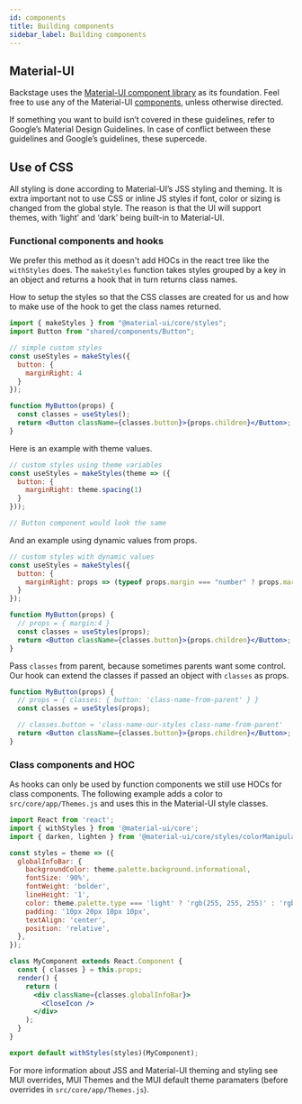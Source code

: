 ```yaml
---
id: components
title: Building components
sidebar_label: Building components
---
```


## Material-UI

Backstage uses the [Material-UI component library](https://material-ui.com/) as its foundation. Feel free to use any of the Material-UI [components](https://material-ui.com/demos/app-bar/), unless otherwise directed.

If something you want to build isn’t covered in these guidelines, refer to Google’s Material Design Guidelines. In case of conflict between these guidelines and Google’s guidelines, these supercede.

## Use of CSS

All styling is done according to Material-UI’s JSS styling and theming. It is extra important not to use CSS or inline JS styles if font, color or sizing is changed from the global style. The reason is that the UI will support themes, with ‘light’ and ‘dark’ being built-in to Material-UI.

### Functional components and hooks

We prefer this method as it doesn't add HOCs in the react tree like the `withStyles` does. The `makeStyles` function takes styles grouped by a key in an object and returns a hook that in turn returns class names.

How to setup the styles so that the CSS classes are created for us and how to make use of the hook to get the class names returned.

```jsx
import { makeStyles } from "@material-ui/core/styles";
import Button from "shared/components/Button";

// simple custom styles
const useStyles = makeStyles({
  button: {
    marginRight: 4
  }
});

function MyButton(props) {
  const classes = useStyles();
  return <Button className={classes.button}>{props.children}</Button>;
}
```

Here is an example with theme values.

```jsx
// custom styles using theme variables
const useStyles = makeStyles(theme => ({
  button: {
    marginRight: theme.spacing(1)
  }
}));

// Button component would look the same
```

And an example using dynamic values from props.

```jsx
// custom styles with dynamic values
const useStyles = makeStyles({
  button: {
    marginRight: props => (typeof props.margin === "number" ? props.margin : 4)
  }
});

function MyButton(props) {
  // props = { margin:4 }
  const classes = useStyles(props);
  return <Button className={classes.button}>{props.children}</Button>;
}
```

Pass `classes` from parent, because sometimes parents want some control. Our hook can extend the classes if passed an object with `classes` as props.

```jsx
function MyButton(props) {
  // props = { classes: { button: 'class-name-from-parent' } }
  const classes = useStyles(props);

  // classes.button = 'class-name-our-styles class-name-from-parent'
  return <Button className={classes.button}>{props.children}</Button>;
}
```

### Class components and HOC

As hooks can only be used by function components we still use HOCs for class components.
The following example adds a color to `src/core/app/Themes.js` and uses this in the Material-UI style classes.

```jsx
import React from 'react';
import { withStyles } from '@material-ui/core';
import { darken, lighten } from '@material-ui/core/styles/colorManipulator';

const styles = theme => ({
  globalInfoBar: {
    backgroundColor: theme.palette.background.informational,
    fontSize: '90%',
    fontWeight: 'bolder',
    lineHeight: '1',
    color: theme.palette.type === 'light' ? 'rgb(255, 255, 255)' : 'rgb(0, 0, 0)',
    padding: '10px 20px 10px 10px',
    textAlign: 'center',
    position: 'relative',
  },
});

class MyComponent extends React.Component {
  const { classes } = this.props;
  render() {
    return (
      <div className={classes.globalInfoBar}>
        <CloseIcon />
      </div>
    );
  }
}

export default withStyles(styles)(MyComponent);
```

For more information about JSS and Material-UI theming and styling see MUI overrides, MUI Themes and the MUI default theme paramaters (before overrides in `src/core/app/Themes.js`).

